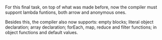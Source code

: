 For this final task, on top of what was made before, now the compiler must suppont lambda funtions, both arrow and anonymous ones.

Besides this, the compiler also now supports: empty blocks; literal object declaration; array declaration; forEach, map, reduce and filter functions; in object functions and default values.
